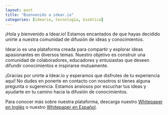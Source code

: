 ```yaml
---
layout: post
title: "Bienvenido a idear.io"
categories: [ideario, tecnología, bioética]
---
```


¡Hola y bienvenido a Idear.io! Estamos encantados de que hayas decidido unirte a nuestra comunidad de difusión de ideas y conocimientos.

Idear.io es una plataforma creada para compartir y explorar ideas apasionantes en diversos temas. Nuestro objetivo es construir una comunidad de colaboradores, educadores y entusiastas que deseen difundir conocimientos e inspirarse mutuamente.

¡Gracias por unirte a Idear.io y esperamos que disfrutes de tu experiencia aquí! No dudes en ponerte en contacto con nosotros si tienes alguna pregunta o sugerencia. Estamos ansiosos por escuchar tus ideas y ayudarte en tu camino hacia la difusión de conocimientos.

Para conocer más sobre nuestra plataforma, descarga nuestro [Whitepaper en Inglés](/2023/04/26/idear-io-whitepaper-en.html) o nuestro [Whitepaper en Español](/2023/04/26/idear-io-whitepaper-es.html).
